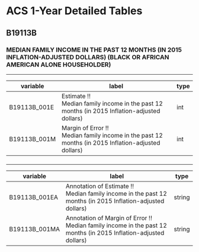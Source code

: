 # ACS 1-Year Detailed Tables

## B19113B

### MEDIAN FAMILY INCOME IN THE PAST 12 MONTHS (IN 2015 INFLATION-ADJUSTED DOLLARS) (BLACK OR AFRICAN AMERICAN ALONE HOUSEHOLDER)

___

| variable | label | type |
| ----- | ----- | ----- |
| B19113B_001E | Estimate !!<br>Median family income in the past 12 months (in 2015 Inflation-adjusted dollars) | int |
| B19113B_001M | Margin of Error !!<br>Median family income in the past 12 months (in 2015 Inflation-adjusted dollars) | int |
### 

___

| variable | label | type |
| ----- | ----- | ----- |
| B19113B_001EA | Annotation of Estimate !!<br>Median family income in the past 12 months (in 2015 Inflation-adjusted dollars) | string |
| B19113B_001MA | Annotation of Margin of Error !!<br>Median family income in the past 12 months (in 2015 Inflation-adjusted dollars) | string |

